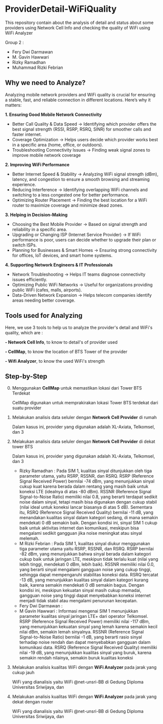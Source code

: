 # ProviderDetail-WiFiQuality
This repository contain about the analysis of detail and status about some providers using Network Cell Info and checking the quality of WiFi using WiFi Analyzer

Group 2 :
- Fery Dwi Darmawan
- M. Gavin Hawwari
- Rizky Ramadhan
- Muhammad Rizki Febrian

## Why we need to Analyze?
Analyzing mobile network providers and WiFi quality is crucial for ensuring a stable, fast, and reliable connection in different locations. Here’s why it matters:

**1. Ensuring Good Mobile Network Connectivity**
- Better Call Quality & Data Speed → Identifying which provider offers the best signal strength (RSSI, RSRP, RSRQ, SINR) for smoother calls and faster internet.
- Coverage Optimization → Helps users decide which provider works best in a specific area (home, office, or outdoors).
- Troubleshooting Connectivity Issues → Finding weak signal zones to improve mobile network coverage
  
**2️. Improving WiFi Performance**
- Better Internet Speed & Stability → Analyzing WiFi signal strength (dBm), latency, and congestion to ensure a smooth browsing and streaming experience.
- Reducing Interference → Identifying overlapping WiFi channels and switching to a less congested one for better performance.
- Optimizing Router Placement → Finding the best location for a WiFi router to maximize coverage and minimize dead zones.
  
**3️. Helping in Decision-Making**
- Choosing the Best Mobile Provider → Based on signal strength and reliability in a specific area.
- Upgrading or Changing ISP (Internet Service Provider) → If WiFi performance is poor, users can decide whether to upgrade their plan or switch ISPs.
- Planning for Businesses & Smart Homes → Ensuring strong connectivity for offices, IoT devices, and smart home systems.
  
**4️. Supporting Network Engineers & IT Professionals**
- Network Troubleshooting → Helps IT teams diagnose connectivity issues efficiently.
- Optimizing Public WiFi Networks → Useful for organizations providing public WiFi (cafes, malls, airports).
- Data-Driven Network Expansion → Helps telecom companies identify areas needing better coverage.

## Tools used for Analyzing

Here, we use 3 tools to help us to analyze the provider's detail and WiFi's quality, which are :

**- Network Cell Info**, to know to detail's of provider used

**- CellMap**, to know the location of BTS Tower of the provider

**- Wifi Analyzer**, to know the used WiFi's strength

## Step-by-Step
0. Menggunakan **CellMap** untuk memastikan lokasi dari Tower BTS Terdekat

   CellMap digunakan untuk memprakirakan lokasi Tower BTS terdekat dari suatu provider

2. Melakukan analisis data seluler dengan **Network Cell Provider** di rumah

   Dalam kasus ini, provider yang digunakan adalah XL-Axiata, Telkomsel, dan 3

3. Melakukan analisis data seluler dengan **Network Cell Provider** di dekat tower BTS

   Dalam kasus ini, provider yang digunakan adalah XL-Axiata, Telkomsel, dan 3
   - Rizky Ramadhan : Pada SIM 1, kualitas sinyal ditunjukkan oleh tiga parameter utama, yaitu RSRP, RSSNR, dan RSRQ. RSRP (Reference Signal Received Power) bernilai -74 dBm, yang menunjukkan sinyal cukup kuat karena berada dalam rentang yang masih baik untuk koneksi LTE (idealnya di atas -80 dBm). RSSNR (Reference Signal Signal-to-Noise Ratio) memiliki nilai 0.8, yang berarti terdapat sedikit noise dalam sinyal, tetapi masih bisa digunakan dengan cukup stabil (nilai ideal untuk koneksi lancar biasanya di atas 5 dB). Sementara itu, RSRQ (Reference Signal Received Quality) bernilai -11 dB, yang menandakan kualitas sinyal dalam kategori sedang, di mana semakin mendekati 0 dB semakin baik. Dengan kondisi ini, sinyal SIM 1 cukup baik untuk aktivitas internet dan komunikasi, meskipun bisa mengalami sedikit gangguan jika noise meningkat atau sinyal melemah.
   - M Rizki Febrian : Pada SIM 1, kualitas sinyal diukur menggunakan tiga parameter utama yaitu RSRP, RSSNR, dan RSRQ. RSRP bernilai -82 dBm, yang menunjukkan bahwa sinyal berada dalam kategori cukup baik untuk jaringan LTE, meskipun tidak terlalu kuat (nilai yang lebih tinggi, mendekati 0 dBm, lebih baik). RSSNR memiliki nilai 0.0, yang berarti sinyal mengalami gangguan noise yang cukup tinggi, sehingga dapat mempengaruhi stabilitas koneksi data. RSRQ tercatat -13 dB, yang menunjukkan kualitas sinyal dalam kategori kurang baik, karena semakin mendekati 0 dB semakin bagus. Dengan kondisi ini, meskipun kekuatan sinyal masih cukup memadai, gangguan noise yang tinggi dapat menyebabkan koneksi internet menjadi tidak stabil atau mengalami penurunan kecepatan.
   - Fery Dwi Darmawan :
   - M Gavin Hawwari : Informasi mengenai SIM 1 menunjukkan parameter kualitas sinyal jaringan LTE+ dari operator Telkomsel. RSRP (Reference Signal Received Power) memiliki nilai -117 dBm, yang menunjukkan kekuatan sinyal yang lemah karena semakin kecil nilai dBm, semakin lemah sinyalnya. RSSNR (Reference Signal Signal-to-Noise Ratio) bernilai -1 dB, yang berarti rasio sinyal terhadap noise rendah dan dapat menyebabkan gangguan dalam komunikasi data. RSRQ (Reference Signal Received Quality) memiliki nilai -19 dB, yang menunjukkan kualitas sinyal yang buruk, karena semakin rendah nilainya, semakin buruk kualitas koneksi

5. Melakukan analisis kualitas WiFi dengan **WiFi Analyzer** pada jarak yang cukup jauh

   WiFi yang dianalisis yaitu WiFi @net-unsri-BB di Gedung Diploma Universitas Sriwijaya, dan 

6. Melakukan analisis kualitas WiFi dengan **WiFi Analyzer** pada jarak yang dekat dengan router

   WiFi yang dianalisis yaitu WiFi @net-unsri-BB di Gedung Diploma Universitas Sriwijaya, dan
